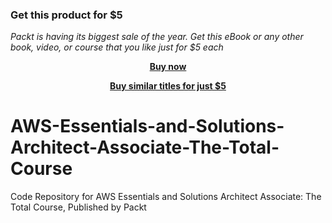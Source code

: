 
### Get this product for $5

<i>Packt is having its biggest sale of the year. Get this eBook or any other book, video, or course that you like just for $5 each</i>


<b><p align='center'>[Buy now](https://packt.link/9781838553722)</p></b>


<b><p align='center'>[Buy similar titles for just $5](https://subscription.packtpub.com/search)</p></b>


# AWS-Essentials-and-Solutions-Architect-Associate-The-Total-Course
Code Repository for AWS Essentials and Solutions Architect Associate: The Total Course, Published by Packt
